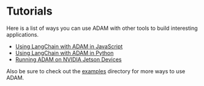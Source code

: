 # Tutorials

Here is a list of ways you can use ADAM with other tools to build interesting applications.

- [Using LangChain with ADAM in JavaScript](./tutorials/langchainjs.md)
- [Using LangChain with ADAM in Python](./tutorials/langchainpy.md)
- [Running ADAM on NVIDIA Jetson Devices](./tutorials/nvidia-jetson.md)

Also be sure to check out the [examples](../examples) directory for more ways to use ADAM.
